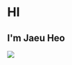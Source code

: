 # HI

## I'm Jaeu Heo
<img src="https://capsule-render.vercel.app/api?type=wave&color=auto&height=300&section=header&text=WELCOME!&fontSize=90" />

